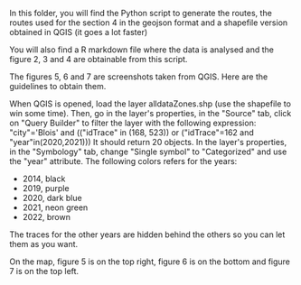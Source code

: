 In this folder, you will find the Python script to generate the routes, the routes used for the section 4 in the geojson format and a shapefile version obtained in QGIS 
(it goes a lot faster)

You will also find a R markdown file where the data is analysed and the figure 2, 3 and 4 are obtainable from this script.

The figures 5, 6 and 7 are screenshots taken from QGIS. Here are the guidelines to obtain them.

When QGIS is opened, load the layer alldataZones.shp (use the shapefile to win some time). Then, go in the layer's properties, in the "Source" tab, click on "Query Builder" to filter the layer with the following expression:
"city"='Blois' and (("idTrace" in (168, 523)) or ("idTrace"=162 and "year"in(2020,2021)))
It should return 20 objects.
In the layer's properties, in the "Symbology" tab, change "Single symbol" to "Categorized" and use the "year" attribute. The following colors refers for the years:
- 2014, black
- 2019, purple
- 2020, dark blue
- 2021, neon green
- 2022, brown

The traces for the other years are hidden behind the others so you can let them as you want.

On the map, figure 5 is on the top right, figure 6 is on the bottom and figure 7 is on the top left.
